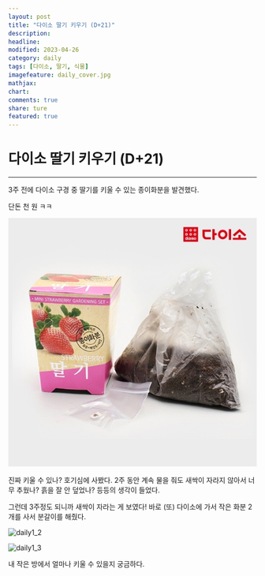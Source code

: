 ```yaml
---
layout: post
title: "다이소 딸기 키우기 (D+21)"
description:
headline:
modified: 2023-04-26
category: daily
tags: [다이소, 딸기, 식물]
imagefeature: daily_cover.jpg
mathjax:
chart:
comments: true
share: ture
featured: true
---
```


# 다이소 딸기 키우기 (D+21)

---------------------------------------


3주 전에 다이소 구경 중
딸기를 키울 수 있는 종이화분을 발견했다.


단돈 천 원 ㅋㅋ

![daily1_1](/images/post/daily1_1.jpg "daily1_1")  

진짜 키울 수 있나? 호기심에 사봤다.
2주 동안 계속 물을 줘도 새싹이 자라지 않아서
너무 추웠나? 흙을 잘 안 덮었나? 등등의 생각이 들었다.



그런데 3주정도 되니까 새싹이 자라는 게 보였다!
바로 (또) 다이소에 가서 작은 화분 2개를 사서 분갈이를 해줬다.

![daily1_2](/images/post/daily1_2.png "daily1_2")  

![daily1_3](/images/post/daily1_3.png "daily1_3")  

내 작은 방에서 얼마나 키울 수 있을지 궁금하다.